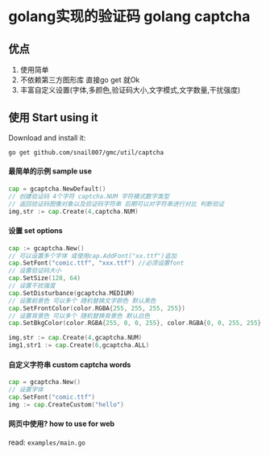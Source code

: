 # golang实现的验证码 golang captcha

## 优点

1. 使用简单
2. 不依赖第三方图形库 直接go get 就Ok
3. 丰富自定义设置(字体,多颜色,验证码大小,文字模式,文字数量,干扰强度)

## 使用 Start using it

Download and install it:
```
go get github.com/snail007/gmc/util/captcha
```

#### 最简单的示例 sample use

```go
cap = gcaptcha.NewDefault()
// 创建验证码 4个字符 captcha.NUM 字符模式数字类型
// 返回验证码图像对象以及验证码字符串 后期可以对字符串进行对比 判断验证
img,str := cap.Create(4,captcha.NUM)
```

#### 设置 set options

```go
cap := gcaptcha.New()
// 可以设置多个字体 或使用cap.AddFont("xx.ttf")追加
cap.SetFont("comic.ttf", "xxx.ttf") //必须设置font
// 设置验证码大小
cap.SetSize(128, 64)
// 设置干扰强度
cap.SetDisturbance(gcaptcha.MEDIUM)
// 设置前景色 可以多个 随机替换文字颜色 默认黑色
cap.SetFrontColor(color.RGBA{255, 255, 255, 255})
// 设置背景色 可以多个 随机替换背景色 默认白色
cap.SetBkgColor(color.RGBA{255, 0, 0, 255}, color.RGBA{0, 0, 255, 255}, color.RGBA{0, 153, 0, 255})

img,str := cap.Create(4,gcaptcha.NUM)
img1,str1 := cap.Create(6,gcaptcha.ALL)
```

#### 自定义字符串 custom captcha words

```go
cap = gcaptcha.New()
// 设置字体
cap.SetFont("comic.ttf")
img := cap.CreateCustom("hello")
```


#### 网页中使用? how to use for web

read: `examples/main.go`




